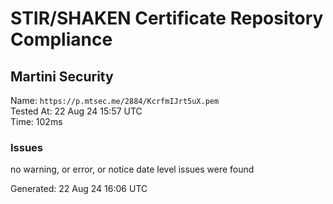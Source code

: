 # STIR/SHAKEN Certificate Repository Compliance

## Martini Security

Name: `https://p.mtsec.me/2884/KcrfmIJrt5uX.pem`\
Tested At: 22 Aug 24 15:57 UTC\
Time: 102ms

### Issues

no warning, or error, or notice date level issues were found

Generated: 22 Aug 24 16:06 UTC